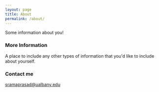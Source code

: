```yaml
---
layout: page
title: About
permalink: /about/
---
```


Some information about you!

### More Information

A place to include any other types of information that you'd like to include about yourself.

### Contact me

[sramaprasad@ualbany.edu](mailto:sramaprasad@ualbany.edu)
